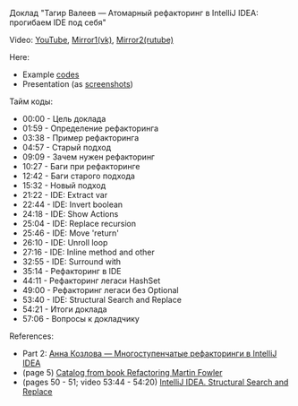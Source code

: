 Доклад "Тагир Валеев — Атомарный рефакторинг в IntelliJ IDEA: прогибаем IDE под себя"

Video:
[YouTube](https://www.youtube.com/watch?v=C5eD-K8AO3o),
[Mirror1(vk)](https://vk.com/video-796_456239359),
[Mirror2(rutube)](https://rutube.ru/video/9dc7fc6a1dcf1637af11aa871071bc54/)

Here:
* Example [codes](src)
* Presentation (as [screenshots](presentation))

Тайм коды:
* 00:00 - Цель доклада
* 01:59 - Определение рефакторинга
* 03:38 - Пример рефакторинга
* 04:57 - Старый подход
* 09:09 - Зачем нужен рефакторинг
* 10:27 - Баги при рефакторинге
* 12:42 - Баги старого подхода
* 15:32 - Новый подход
* 21:22 - IDE: Extract var
* 22:44 - IDE: Invert boolean
* 24:18 - IDE: Show Actions
* 25:04 - IDE: Replace recursion
* 25:46 - IDE: Move 'return'
* 26:10 - IDE: Unroll loop
* 27:16 - IDE: Inline method and other
* 32:55 - IDE: Surround with
* 35:14 - Рефакторинг в IDE
* 44:11 - Рефакторинг легаси HashSet
* 49:00 - Рефакторинг легаси без Optional
* 53:40 - IDE: Structural Search and Replace
* 54:21 - Итоги доклада
* 57:06 - Вопросы к докладчику

References:
* Part 2: [Анна Козлова — Многоступенчатые рефакторинги в IntelliJ IDEA](https://github.com/satonin-v-yu/examples-multi-steps-refactoring)
* (page 5)
  [Catalog from book Refactoring Martin Fowler](https://refactoring.com/catalog/)
* (pages 50 - 51; video 53:44 - 54:20)
  [IntelliJ IDEA. Structural Search and Replace](https://www.youtube.com/watch?v=fIPr_ANBpFk)
